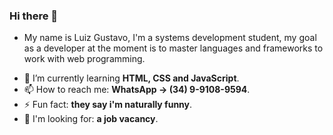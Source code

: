 ### Hi there 👋

* My name is Luiz Gustavo, I'm a systems development student, my goal as a developer at the moment is to master languages and frameworks to work with web programming.

- 🌱 I’m currently learning **HTML, CSS and JavaScript**.
- 📫 How to reach me: **WhatsApp → (34) 9-9108-9594**.
- ⚡ Fun fact: **they say i'm naturally funny**.
- 💼 I'm looking for: **a job vacancy**.
